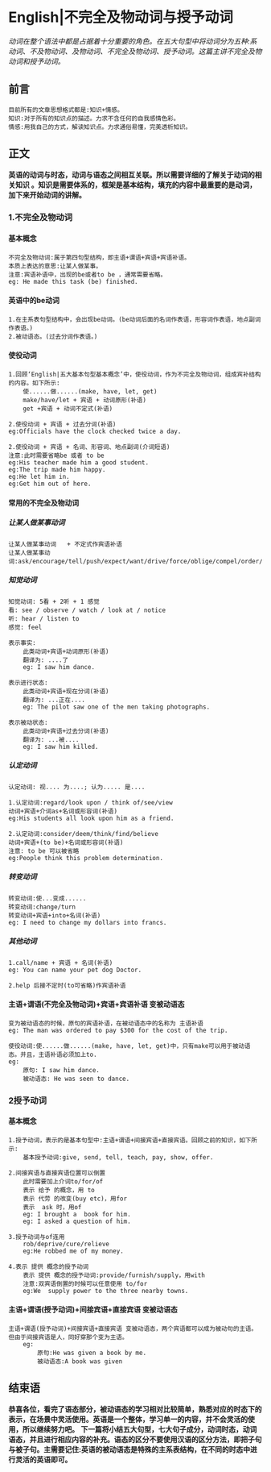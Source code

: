 # English|不完全及物动词与授予动词
*动词在整个语法中都是占据着十分重要的角色。在五大句型中将动词分为五种:系动词、不及物动词、及物动词、不完全及物动词、授予动词。这篇主讲不完全及物动词和授予动词。*

## 前言
    目前所有的文章思想格式都是:知识+情感。
    知识:对于所有的知识点的描述。力求不含任何的自我感情色彩。
    情感:用我自己的方式，解读知识点。力求通俗易懂，完美透析知识。

## 正文
**英语的动词与时态，动词与语态之间相互关联。所以需要详细的了解关于动词的相关知识 。知识是需要体系的，框架是基本结构，填充的内容中最重要的是动词，加下来开始动词的讲解。**

### 1.不完全及物动词
#### 基本概念
    不完全及物动词:属于第四句型结构，即主语+谓语+宾语+宾语补语。
    本质上表达的意思:让某人做某事。
    注意:宾语补语中，出现的be或者to be ，通常需要省略。
    eg: He made this task (be) finished.

#### 英语中的be动词
    1.在主系表句型结构中，会出现be动词。(be动词后面的名词作表语，形容词作表语，地点副词作表语。)
    2.被动语态。(过去分词作表语。)

#### 使役动词
    1.回顾‘English|五大基本句型基本概念’中，使役动词，作为不完全及物动词，组成宾补结构的内容。如下所示:
        使......做......(make, have, let, get)
        make/have/let + 宾语 + 动词原形(补语)
        get +宾语 + 动词不定式(补语)
    
    2.使役动词 + 宾语 + 过去分词(补语)
    eg:Officials have the clock checked twice a day.

    2.使役动词 + 宾语 + 名词、形容词、地点副词(介词短语)
    注意:此时需要省略be 或者 to be
    eg:His teacher made him a good student.
    eg:The trip made him happy.
    eg:He let him in.
    eg:Get him out of here.

#### 常用的不完全及物动词
##### 让某人做某事动词
    让某人做某事动词   + 不定式作宾语补语
    让某人做某事动词:ask/encourage/tell/push/expect/want/drive/force/oblige/compel/order/cause/urge

##### 知觉动词
    知觉动词: 5看 + 2听 + 1 感觉
    看: see / observe / watch / look at / notice
    听: hear / listen to
    感觉: feel

    表示事实:
        此类动词+宾语+动词原形(补语)
        翻译为: ....了
        eg: I saw him dance.

    表示进行状态:
        此类动词+宾语+现在分词(补语)
        翻译为: ...正在....
        eg: The pilot saw one of the men taking photographs.

    表示被动状态:
        此类动词+宾语+过去分词(补语)
        翻译为: ...被....
        eg: I saw him killed.

##### 认定动词
    认定动词: 视.... 为....; 认为..... 是....

    1.认定动词:regard/look upon / think of/see/view
    动词+宾语+介词as+名词或形容词(补语)
    eg:His students all look upon him as a friend.

    2.认定动词:consider/deem/think/find/believe
    动词+宾语+(to be)+名词或形容词(补语)
    注意: to be 可以被省略
    eg:People think this problem determination.

##### 转变动词
    转变动词:使...变成......
    转变动词:change/turn
    转变动词+宾语+into+名词(补语)
    eg: I need to change my dollars into francs.

##### 其他动词
    1.call/name + 宾语 + 名词(补语)
    eg: You can name your pet dog Doctor.

    2.help 后接不定时(to可省略)作宾语补语


#### 主语+谓语(不完全及物动词)+宾语+宾语补语 变被动语态
    变为被动语态的时候，原句的宾语补语，在被动语态中的名称为 主语补语
    eg: The man was ordered to pay $300 for the cost of the trip.

    使役动词:使......做......(make, have, let, get)中，只有make可以用于被动语态。并且，主语补语必须加上to.
    eg:
        原句: I saw him dance.
        被动语态: He was seen to dance.
    


### 2授予动词
#### 基本概念
    1.授予动词，表示的是基本句型中:主语+谓语+间接宾语+直接宾语。回顾之前的知识，如下所示:    
        基本授予动词:give, send, tell, teach, pay, show, offer.

    2.间接宾语与直接宾语位置可以倒置
        此时需要加上介词to/for/of
        表示 给予 的概念，用 to
        表示 代劳 的改变(buy etc)，用for
        表示  ask 时，用of
        eg: I brought a  book for him.
        eg: I asked a question of him.

    3.授予动词与of连用
        rob/deprive/cure/relieve
        eg:He robbed me of my money.

    4.表示 提供 概念的授予动词
        表示 提供 概念的授予动词:provide/furnish/supply，用with
        注意:双宾语倒置的时候可以任意使用 to/for
        eg:We  supply power to the three nearby towns.

#### 主语+谓语(授予动词)+间接宾语+直接宾语 变被动语态
    主语+谓语(授予动词)+间接宾语+直接宾语 变被动语态，两个宾语都可以成为被动句的主语。但由于间接宾语是人，同好穿那个变为主语。
        eg: 
            原句:He was given a book by me.
            被动语态:A book was given



## 结束语
 **恭喜各位，看完了语态部分，被动语态的学习相对比较简单，熟悉对应的时态下的表示，在场景中灵活使用。英语是一个整体，学习单一的内容，并不会灵活的使用，所以继续努力吧。**
**下一篇将小结五大句型，七大句子成分，动词时态，动词语态，并且进行相应内容的补充。语态的区分不要使用汉语的区分方法，即把子句与被子句。主需要记住:英语的被动语态是特殊的主系表结构，在不同的时态中进行灵活的英语即可。**













